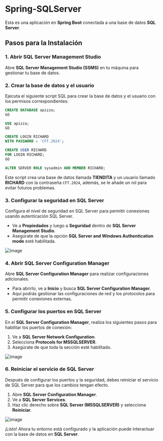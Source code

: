 # Spring-SQLServer
Esta es una aplicación en **Spring Boot** conectada a una base de datos **SQL Server**.

## Pasos para la Instalación

### 1. Abrir SQL Server Management Studio
Abre **SQL Server Management Studio (SSMS)** en tu máquina para gestionar tu base de datos.

### 2. Crear la base de datos y el usuario
Ejecuta el siguiente script SQL para crear la base de datos y el usuario con los permisos correspondientes:

```sql
CREATE DATABASE apizza;
GO

USE apizza;
GO

CREATE LOGIN RICHARD 
WITH PASSWORD = 'CFT.2024';

CREATE USER RICHARD
FOR LOGIN RICHARD;
GO

ALTER SERVER ROLE sysadmin ADD MEMBER RICHARD;
```

Este script crea una base de datos llamada **TIENDITA** y un usuario llamado **RICHARD** con la contraseña `CFT.2024`,
además, se le añade un rol para evitar futuros problemas.

### 3. Configurar la seguridad en SQL Server
Configura el nivel de seguridad en SQL Server para permitir conexiones usando autenticación SQL Server.

- Ve a **Propiedades** y luego a **Seguridad** dentro de **SQL Server Management Studio**.
- Asegúrate de que la opción **SQL Server and Windows Authentication mode** esté habilitada.

![image](https://github.com/user-attachments/assets/0b61b965-0c5a-4562-b8d3-312cc37042d3)

### 4. Abrir SQL Server Configuration Manager
Abre **SQL Server Configuration Manager** para realizar configuraciones adicionales.

- Para abrirlo, ve a **Inicio** y busca **SQL Server Configuration Manager**.
- Aquí podrás gestionar las configuraciones de red y los protocolos para permitir conexiones externas.

### 5. Configurar los puertos en SQL Server
En el **SQL Server Configuration Manager**, realiza los siguientes pasos para habilitar los puertos de conexión:

1. Ve a **SQL Server Network Configuration**.
2. Selecciona **Protocols for MSSQLSERVER**.
3. Asegúrate de que toda la sección esté habilitado.

![image](https://github.com/user-attachments/assets/ad6edb22-7264-4e24-824e-76c9121640cd)

### 6. Reiniciar el servicio de SQL Server
Después de configurar los puertos y la seguridad, debes reiniciar el servicio de SQL Server para que los cambios tengan efecto.

1. Abre **SQL Server Configuration Manager**.
2. Ve a **SQL Server Services**.
3. Haz clic derecho sobre **SQL Server (MSSQLSERVER)** y selecciona **Reiniciar**.

![image](https://github.com/user-attachments/assets/6b94f69c-1004-414a-9c91-832436e23bbb)

¡Listo! Ahora tu entorno está configurado y la aplicación puede interactuar con la base de datos en **SQL Server**.
```